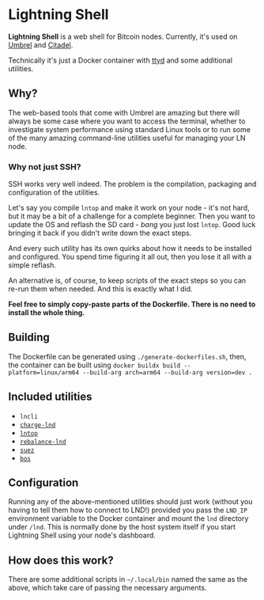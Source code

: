# Lightning Shell

**Lightning Shell** is a web shell for Bitcoin nodes.
Currently, it's used on [Umbrel](https://github.com/getumbrel/umbrel) and [Citadel](https://github.com/runcitadel/core).

Technically it's just a Docker container with [ttyd](https://github.com/tsl0922/ttyd) and some additional utilities.

## Why?

The web-based tools that come with Umbrel are amazing but there will always be some case where you want to access the terminal, whether to investigate system performance using standard Linux tools or to run some of the many amazing command-line utilities useful for managing your LN node.

### Why not just SSH?

SSH works very well indeed. The problem is the compilation, packaging and configuration of the utilities.

Let's say you compile `lntop` and make it work on your node - it's not hard, but it may be a bit of a challenge for a complete beginner. Then you want to update the OS and reflash the SD card - _bang_ you just lost `lntop`. Good luck bringing it back if you didn't write down the exact steps.

And every such utility has its own quirks about how it needs to be installed and configured. You spend time figuring it all out, then you lose it all with a simple reflash.

An alternative is, of course, to keep scripts of the exact steps so you can re-run them when needed. And this is exactly what I did.

**Feel free to simply copy-paste parts of the Dockerfile. There is no need to install the whole thing.**

## Building

The Dockerfile can be generated using `./generate-dockerfiles.sh`, then,
the container can be built using
`docker buildx build --platform=linux/arm64 --build-arg arch=arm64 --build-arg version=dev .`


## Included utilities

- `lncli`
- [`charge-lnd`](https://github.com/accumulator/charge-lnd)
- [`lntop`](https://github.com/edouardparis/lntop)
- [`rebalance-lnd`](https://github.com/C-Otto/rebalance-lnd)
- [`suez`](https://github.com/prusnak/suez)
- [`bos`](https://github.com/alexbosworth/balanceofsatoshis)

## Configuration

Running any of the above-mentioned utilities should just work (without you having to tell them how to connect to LND!) provided you pass the `LND_IP` environment variable to the Docker container and mount the `lnd` directory under `/lnd`. This is normally done by the host system itself if you start Lightning Shell using your node's dashboard.

## How does this work?

There are some additional scripts in `~/.local/bin` named the same as the above, which take care of passing the necessary arguments.

